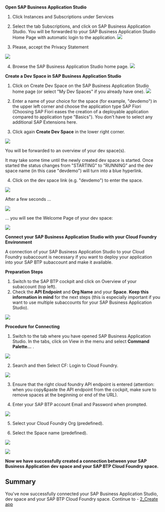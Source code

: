 
**Open SAP Business Application Studio**

1. Click Instances and Subscriptions under Services

2. Select the tab Subscriptions, and click on SAP Business Application Studio. You will be forwarded to your SAP Business Application Studio Home Page with automatic login to the application.
![](https://github.com/SAP-samples/teched2023-XP162/blob/main/Exercises/Images/clickBAS2.png)

3. Please, accept the Privacy Statement

![](https://github.com/SAP-samples/teched2023-XP162/blob/main/Exercises/Images/BAS_Privacy_Statment.png)

4. Browse the SAP Business Application Studio home page.
![](/images/Browse_BAS.png)


**Create a Dev Space in SAP Business Application Studio**

1. Click on Create Dev Space on the SAP Business Application Studio home page (or select "My Dev Spaces" if you already have one).
![](../images/Create_Dev_Space.png)


2. Enter a name of your choice for the space (for example, "devdemo") in the upper left corner and choose the application type SAP Fiori (Choosing SAP Fiori eases the creation of a deployable application compared to application type "Basics"). You don't have to select any additional SAP Extensions here. 

3. Click again **Create Dev Space** in the lower right corner. 

![](https://github.com/SAP-samples/teched2023-XP162/blob/main/Exercises/Images/Create_New_Dev_Space.png)
 
You will be forwarded to an overview of your dev space(s).

It may take some time until the newly created dev space is started. Once started the status changes from "STARTING" to "RUNNING” and the dev space name (in this case "devdemo") will turn into a blue hyperlink.

4. Click on the dev space link (e.g. "devdemo") to enter the space.

 ![](https://github.com/SAP-samples/teched2023-XP162/blob/main/Exercises/Images/Start_Devspace.png)

After a few seconds ...

 ![](https://github.com/SAP-samples/teched2023-XP162/blob/main/Exercises/Images/Start_BAS.png)

... you will see the Welcome Page of your dev space:

 ![](https://github.com/SAP-samples/teched2023-XP162/blob/main/Exercises/Images/landingBAS.png)

**Connect your SAP Business Application Studio with your Cloud Foundry Environment**

A connection of your SAP Business Application Studio to your Cloud Foundry subaccount is necessary if you want to deploy your application into your SAP BTP subaccount and make it available. 

**Preparation Steps** 

1. Switch to the SAP BTP cockpit and click on Overview of your subaccount (top left).
2. Check the **API Endpoint** and **Org Name** and your **Space**.
**Keep this information in mind** for the next steps (this is especially important if you want to use multiple subaccounts for your SAP Business Application Studio).

 ![](https://github.com/SAP-samples/teched2023-XP162/blob/main/Exercises/Images/API_Endpoint.png)
 



 

**Procedure for Connecting**

1. Switch to the tab where you have opened SAP Business Application Studio. In the tabs, click on View in the menu and select **Command Palette...** .

 ![](https://github.com/SAP-samples/teched2023-XP162/blob/main/Exercises/Images/Command_Palette.png)

2. Search and then Select CF: Login to Cloud Foundry.

 ![](https://github.com/SAP-samples/teched2023-XP162/blob/main/Exercises/Images/Login_CF.png)
 
3. Ensure that the right cloud foundry API endpoint is entered (attention: when you copy&paste the API endpoint from the cockpit, make sure to remove spaces at the beginning or end of the URL).

4. Enter your SAP BTP account Email and Password when prompted. 

 ![](https://github.com/SAP-samples/teched2023-XP162/blob/main/Exercises/Images/Enter_email.png)

5. Select your Cloud Foundry Org (predefined).

6. Select the Space name (predefined).

 ![](https://github.com/SAP-samples/teched2023-XP162/blob/main/Exercises/Images/CF_Target.png)

 ![](https://github.com/SAP-samples/teched2023-XP162/blob/main/Exercises/Images/Logged_in.png)

**Now we have successfully created a connection between your SAP Business Application dev space and your SAP BTP Cloud Foundry space.**
 

## Summary

You've now successfully connected your SAP Business Application Studio, dev space and your SAP BTP Cloud Foundry space. Continue to - [2_Create app](https://github.com/SAP-samples/teched2023-XP162/blob/main/Exercises/3_Develop/2_Create%20app.md)
